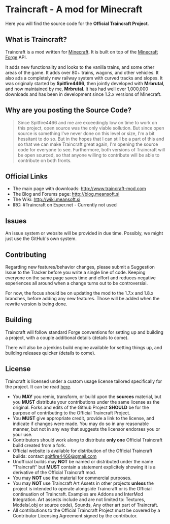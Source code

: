 # Traincraft - A mod for Minecraft

Here you will find the source code for the **Official Traincraft Project**.


## What is Traincraft?

Traincraft is a mod written for [Minecraft](https://minecraft.net/). It is built on top of the [Minecraft Forge](https://github.com/MinecraftForge) API.

It adds new functionality and looks to the vanilla trains, and some other areas of the game. It adds over 80+ trains, wagons, and other vehicles. It also ads a completely new railway system with curved tracks and slopes. It was originaly started by **Spitfire4466**, then jointly developed with **Mrbrutal**, and now maintained by me, **Mrbrutal**. It has had well over 1,000,000 downloads and has been in development since 1.2.x versions of Minecraft.

## Why are you posting the Source Code?

> Since Spitfire4466 and me are exceedingly low on time to work on this project, open source was the only viable sollution. But since open source is something I've never done on this level or size, I'm a bit hessitant to do so. But in the hopes that I can still be a part of this and so that we can make Traincraft great again, I'm opening the source code for everyone to see. Furthermore, both versions of Traincraft will be open sourced, so that anyone willing to contribute will be able to contribute on both fronts.

## Official Links

* The main page with downloads: http://www.traincraft-mod.com
* The Blog and Forums page: http://blog.meansoft.si
* The Wiki: http://wiki.meansoft.si
* IRC: #Traincraft on Esper.net - Currently not used

## Issues

An issue system or website will be provided in due time. Possibly, we might just use the GitHub's own system.

## Contributing

Regarding new features/behavior changes, please submit a Suggestion Issue to the Tracker before you write a single line of code. Keeping everyone on the same page saves time and effort and reduces negative experiences all around when a change turns out to be controversial.

For now, the focus should be on updating the mod to the 1.7.x and 1.8.x branches, before adding any new features. Those will be added when the rewrite version is being done.

## Building

Traincraft will follow standard Forge conventions for setting up and building a project, with a couple additional details (details to come).

There will also be a jenkins build engine available for setting things up, and building releases quicker (details to come).

## License

Traincraft is licensed under a custom usage license tailored specifically for the project. It can be read [here](https://github.com/Mrbrutal/Traincraft-164/blob/master/LICENSE.md).

  * You **MAY** you remix, transform, or build upon the **sources** material, but you **MUST** distribute your contributions under the same license as the original. Forks and edits of the Github Project **SHOULD** be for the purpose of contributing to the Official Traincraft Project.
  * You **MUST** give appropriate credit, provide a link to the license, and indicate if changes were made. You may do so in any reasonable manner, but not in any way that suggests the licensor endorses you or your use. 
  * Contributors should work along to distribute **only one** Official Traincraft build created from a fork. 
  * Official website is available for distribution of the Official Traincraft builds: contact spitfire4466@gmail.com
  * Unofficial builds may **NOT** be named or distributed under the name "Traincraft" but **MUST** contain a statement explicitely showing it is a derivative of the Official Traincraft mod.
  * You may **NOT** use the material for commercial purposes. 
  * You may **NOT** use Traincraft Art Assets in other projects **unless** the project is intended to operate alongside Traincraft or is the Official continuation of Traincraft. Examples are Addons and InterMod Integration. Art assests include and are not limited to: Textures, Models(.obj or source code), Sounds, Any other art part of Traincraft.
  * All contributions to the Official Traincraft Project must be covered by a Contributor Licensing Agreement signed by the contributor.
